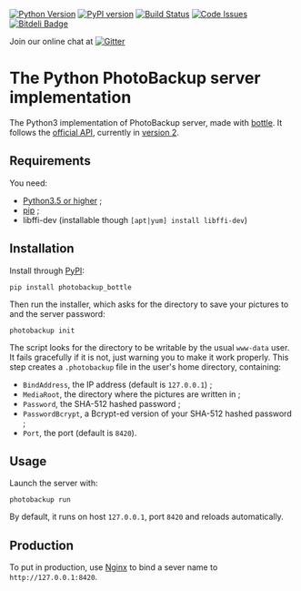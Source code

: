 [![Python Version](https://img.shields.io/badge/Python-3-brightgreen.svg?style=plastic)](http://python.org)
[![PyPI version](https://badge.fury.io/py/photobackup-bottle.svg)](https://badge.fury.io/py/photobackup-bottle)
[![Build Status](https://travis-ci.org/PhotoBackup/server-bottle.svg?branch=master)](https://travis-ci.org/PhotoBackup/server-bottle)
[![Code Issues](https://www.quantifiedcode.com/api/v1/project/0066628ce3954e079603dfeafdf5b077/badge.svg)](https://www.quantifiedcode.com/app/project/0066628ce3954e079603dfeafdf5b077)
[![Bitdeli Badge](https://d2weczhvl823v0.cloudfront.net/PhotoBackup/server-bottle/trend.png)](https://bitdeli.com/free "Bitdeli Badge")

Join our online chat at [![Gitter](https://badges.gitter.im/gitterHQ/gitter.svg)](https://gitter.im/PhotoBackup)

#  The Python PhotoBackup server implementation 

The Python3 implementation of PhotoBackup server, made with
[bottle](http://bottlepy.org/). It follows the
[official API](https://github.com/PhotoBackup/api/blob/master/api.raml), currently in [version 2](https://github.com/PhotoBackup/api/releases/tag/v2).

## Requirements

You need:

- [Python3.5 or higher](https://www.python.org/) ;
- [pip](https://pip.pypa.io/en/stable/) ;
- libffi-dev (installable though `[apt|yum] install libffi-dev`)

## Installation

Install through [PyPI](https://pypi.python.org/pypi):

    pip install photobackup_bottle

Then run the installer, which asks for the directory to save your pictures to
and the server password:

    photobackup init

The script looks for the directory to be writable by the usual `www-data` user.
It fails gracefully if it is not, just warning you to make it work properly.
This step creates a `.photobackup` file in the user's home directory,
containing:

* `BindAddress`, the IP address (default is `127.0.0.1`) ;
* `MediaRoot`, the directory where the pictures are written in ;
* `Password`, the SHA-512 hashed password ;
* `PasswordBcrypt`, a Bcrypt-ed version of your SHA-512 hashed password ;
* `Port`, the port (default is `8420`).

## Usage

Launch the server with:

    photobackup run

By default, it runs on host `127.0.0.1`, port `8420` and reloads automatically.

## Production

To put in production, use [Nginx](http://nginx.org/) to bind a sever name to `http://127.0.0.1:8420`.
